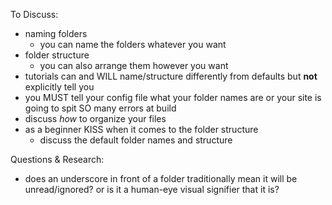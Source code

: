 To Discuss:

* naming folders
  * you can name the folders whatever you want
* folder structure
  * you can also arrange them however you want
* tutorials can and WILL name/structure differently from defaults but **not** explicitly tell you 
* you MUST tell your config file what your folder names are or your site is going to spit SO many errors at build 
* discuss *how* to organize your files 
* as a beginner KISS when it comes to the folder structure  
  * discuss the default folder names and structure

Questions & Research:

* does an underscore in front of a folder traditionally mean it will be unread/ignored? or is it a human-eye visual signifier that it is?
